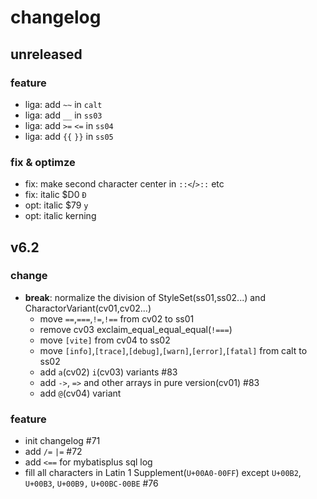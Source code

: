 # changelog

## unreleased

### feature

- liga: add `~~` in `calt`
- liga: add `__` in `ss03`
- liga: add `>=` `<=` in `ss04`
- liga: add `{{` `}}` in `ss05`

### fix & optimze

- fix: make second character center in `::<`/`>::` etc
- fix: italic $D0 `Đ`
- opt: italic $79 `y`
- opt: italic kerning

## v6.2

### change

- **break**: normalize the division of StyleSet(ss01,ss02...) and CharactorVariant(cv01,cv02...)
  - move `==`,`===`,`!=`,`!==` from cv02 to ss01
  - remove cv03 exclaim_equal_equal_equal(`!===`)
  - move `[vite]` from cv04 to ss02
  - move `[info]`,`[trace]`,`[debug]`,`[warn]`,`[error]`,`[fatal]` from calt to ss02
  - add `a`(cv02) `i`(cv03) variants #83
  - add `->`, `=>` and other arrays in pure version(cv01) #83
  - add `@`(cv04) variant

### feature

- init changelog #71
- add `/=` `|=` #72
- add `<==` for mybatisplus sql log
- fill all characters in Latin 1 Supplement(`U+00A0-00FF`) except `U+00B2`, `U+00B3`, `U+00B9,` `U+00BC-00BE` #76
